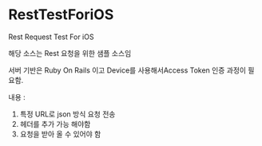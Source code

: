 # RestTestForiOS
Rest Request Test For iOS

해당 소스는 Rest 요청을 위한 샘플 소스임

서버 기반은 Ruby On Rails 이고 Device를 사용해서Access Token 인증 과정이 필요함.


내용 :
1. 특정 URL로 json 방식 요청 전송
2. 헤더를 추가 가능 해야함
3. 요청을 받아 올 수 있어야 함






